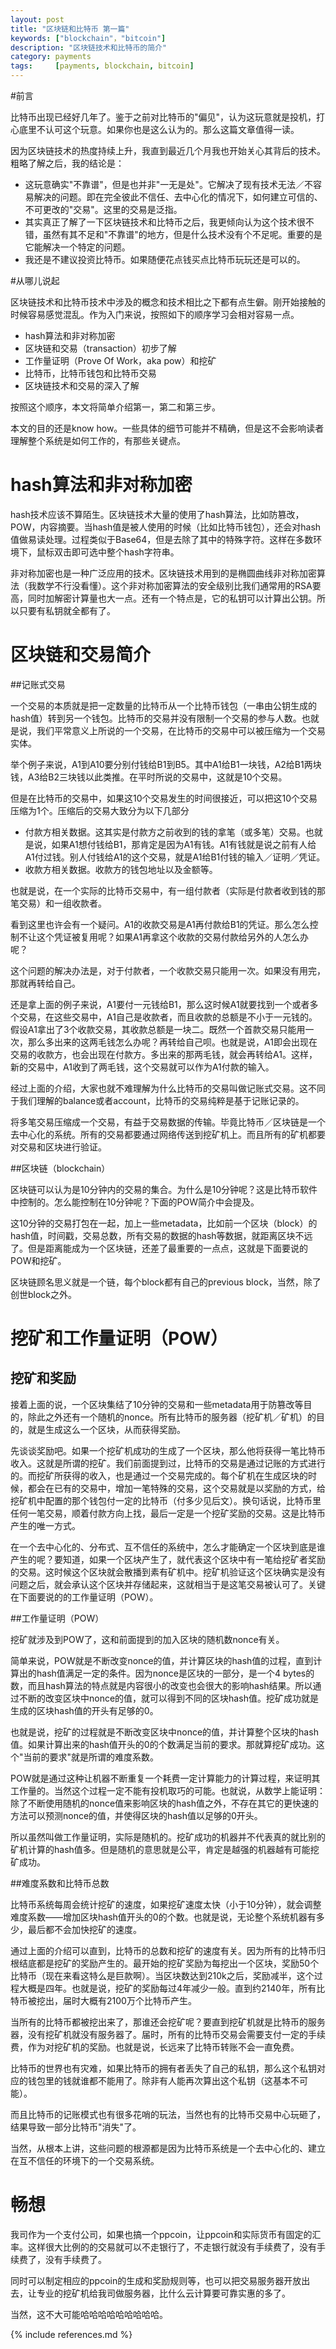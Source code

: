```yaml
---
layout: post
title: "区块链和比特币 第一篇"
keywords: ["blockchain"，"bitcoin"]
description: "区块链技术和比特币的简介"
category: payments
tags:     [payments, blockchain, bitcoin]
---
```


#前言

比特币出现已经好几年了。鉴于之前对比特币的"偏见"，认为这玩意就是投机，打心底里不认可这个玩意。如果你也是这么认为的。那么这篇文章值得一读。

因为区块链技术的热度持续上升，我直到最近几个月我也开始关心其背后的技术。粗略了解之后，我的结论是：

 - 这玩意确实"不靠谱"，但是也并非"一无是处"。它解决了现有技术无法／不容易解决的问题。即在完全彼此不信任、去中心化的情况下，如何建立可信的、不可更改的"交易"。这里的交易是泛指。
 - 其实真正了解了一下区块链技术和比特币之后，我更倾向认为这个技术很不错，虽然有其不足和"不靠谱"的地方，但是什么技术没有个不足呢。重要的是它能解决一个特定的问题。
 - 我还是不建议投资比特币。如果随便花点钱买点比特币玩玩还是可以的。


#从哪儿说起

区块链技术和比特币技术中涉及的概念和技术相比之下都有点生僻。刚开始接触的时候容易感觉混乱。作为入门来说，按照如下的顺序学习会相对容易一点。

 - hash算法和非对称加密
 - 区块链和交易（transaction）初步了解
 - 工作量证明（Prove Of Work，aka pow）和挖矿
 - 比特币，比特币钱包和比特币交易
 - 区块链技术和交易的深入了解

按照这个顺序，本文将简单介绍第一，第二和第三步。

本文的目的还是know how。一些具体的细节可能并不精确，但是这不会影响读者理解整个系统是如何工作的，有那些关键点。

# hash算法和非对称加密

hash技术应该不算陌生。区块链技术大量的使用了hash算法，比如防篡改，POW，内容摘要。当hash值是被人使用的时候（比如比特币钱包），还会对hash值做易读处理。过程类似于Base64，但是去除了其中的特殊字符。这样在多数环境下，鼠标双击即可选中整个hash字符串。

非对称加密也是一种广泛应用的技术。区块链技术用到的是椭圆曲线非对称加密算法（我数学不行没看懂）。这个非对称加密算法的安全级别比我们通常用的RSA要高，同时加解密计算量也大一点。还有一个特点是，它的私钥可以计算出公钥。所以只要有私钥就全都有了。

# 区块链和交易简介


##记账式交易

一个交易的本质就是把一定数量的比特币从一个比特币钱包（一串由公钥生成的hash值）转到另一个钱包。比特币的交易并没有限制一个交易的参与人数。也就是说，我们平常意义上所说的一个交易，在比特币的交易中可以被压缩为一个交易实体。

举个例子来说，A1到A10要分别付钱给B1到B5。其中A1给B1一块钱，A2给B1两块钱，A3给B2三块钱以此类推。在平时所说的交易中，这就是10个交易。

但是在比特币的交易中，如果这10个交易发生的时间很接近，可以把这10个交易压缩为1个。压缩后的交易大致分为以下几部分

 - 付款方相关数据。这其实是付款方之前收到的钱的拿笔（或多笔）交易。也就是说，如果A1想付钱给B1，那肯定是因为A1有钱。A1有钱就是说之前有人给A1付过钱。别人付钱给A1的这个交易，就是A1给B1付钱的输入／证明／凭证。
 - 收款方相关数据。收款方的钱包地址以及金额等。
 
也就是说，在一个实际的比特币交易中，有一组付款者（实际是付款者收到钱的那笔交易）和一组收款者。

看到这里也许会有一个疑问。A1的收款交易是A1再付款给B1的凭证。那么怎么控制不让这个凭证被复用呢？如果A1再拿这个收款的交易付款给另外的人怎么办呢？

这个问题的解决办法是，对于付款者，一个收款交易只能用一次。如果没有用完，那就再转给自己。

还是拿上面的例子来说，A1要付一元钱给B1，那么这时候A1就要找到一个或者多个交易，在这些交易中，A1自己是收款者，而且收款的总额是不小于一元钱的。假设A1拿出了3个收款交易，其收款总额是一块二。既然一个首款交易只能用一次，那么多出来的这两毛钱怎么办呢？再转给自己呗。也就是说，A1即会出现在交易的收款方，也会出现在付款方。多出来的那两毛钱，就会再转给A1。这样，新的交易中，A1收到了两毛钱，这个交易就可以作为A1付款的输入。

经过上面的介绍，大家也就不难理解为什么比特币的交易叫做记账式交易。这不同于我们理解的balance或者account，比特币的交易纯粹是基于记账记录的。

将多笔交易压缩成一个交易，有益于交易数据的传输。毕竟比特币／区块链是一个去中心化的系统。所有的交易都要通过网络传送到挖矿机上。而且所有的矿机都要对交易和区块进行验证。

##区块链（blockchain）

区块链可以认为是10分钟内的交易的集合。为什么是10分钟呢？这是比特币软件中控制的。怎么能控制在10分钟呢？下面的POW简介中会提及。

这10分钟的交易打包在一起，加上一些metadata，比如前一个区块（block）的hash值，时间戳，交易总数，所有交易的数据的hash等数据，就距离区块不远了。但是距离能成为一个区块链，还差了最重要的一点点，这就是下面要说的POW和挖矿。

区块链顾名思义就是一个链，每个block都有自己的previous block，当然，除了创世block之外。

# 挖矿和工作量证明（POW）

## 挖矿和奖励

接着上面的说，一个区块集结了10分钟的交易和一些metadata用于防篡改等目的，除此之外还有一个随机的nonce。所有比特币的服务器（挖矿机／矿机）的目的，就是生成这么一个区块，从而获得奖励。

先谈谈奖励吧。如果一个挖矿机成功的生成了一个区块，那么他将获得一笔比特币收入。这就是所谓的挖矿。我们前面提到过，比特币的交易是通过记账的方式进行的。而挖矿所获得的收入，也是通过一个交易完成的。每个矿机在生成区块的时候，都会在已有的交易中，增加一笔特殊的交易，这个交易就是以奖励的方式，给挖矿机中配置的那个钱包付一定的比特币（付多少见后文）。换句话说，比特币里任何一笔交易，顺着付款方向上找，最后一定是一个挖矿奖励的交易。这是比特币产生的唯一方式。

在一个去中心化的、分布式、互不信任的系统中，怎么才能确定一个区块到底是谁产生的呢？要知道，如果一个区块产生了，就代表这个区块中有一笔给挖矿者奖励的交易。这时候这个区块就会散播到素有矿机中。挖矿机验证这个区块确实是没有问题之后，就会承认这个区块并存储起来，这就相当于是这笔交易被认可了。关键在下面要说的的工作量证明（POW）。

##工作量证明（POW）

挖矿就涉及到POW了，这和前面提到的加入区块的随机数nonce有关。

简单来说，POW就是不断改变nonce的值，并计算区块的hash值的过程，直到计算出的hash值满足一定的条件。因为nonce是区块的一部分，是一个4 bytes的数，而且hash算法的特点就是内容很小的改变也会很大的影响hash结果。所以通过不断的改变区块中nonce的值，就可以得到不同的区块hash值。挖矿成功就是生成的区块hash值的开头有足够的0。

也就是说，挖矿的过程就是不断改变区块中nonce的值，并计算整个区块的hash值。如果计算出来的hash值开头的0的个数满足当前的要求。那就算挖矿成功。这个"当前的要求"就是所谓的难度系数。

POW就是通过这种让机器不断重复一个耗费一定计算能力的计算过程，来证明其工作量的。当然这个过程一定不能有投机取巧的可能。也就说，从数学上能证明：除了不断使用随机的nonce值来影响区块的hash值之外，不存在其它的更快速的方法可以预测nonce的值，并使得区块的hash值以足够的0开头。

所以虽然叫做工作量证明，实际是随机的。挖矿成功的机器并不代表真的就比别的矿机计算的hash值多。但是随机的意思就是公平，肯定是越强的机器越有可能挖矿成功。

##难度系数和比特币总数

比特币系统每周会统计挖矿的速度，如果挖矿速度太快（小于10分钟），就会调整难度系数——增加区块hash值开头的0的个数。也就是说，无论整个系统机器有多少，最后都不会加快挖矿的速度。

通过上面的介绍可以直到，比特币的总数和挖矿的速度有关。因为所有的比特币归根结底都是挖矿的奖励产生的。最开始的挖矿奖励为每挖出一个区块，奖励50个比特币（现在来看这特么是巨款啊）。当区块数达到210k之后，奖励减半，这个过程大概是四年。也就是说，挖矿的奖励每过4年减少一般。直到约2140年，所有比特币被挖出，届时大概有2100万个比特币产生。

当所有的比特币都被挖出来了，那谁还会挖矿呢？要直到挖矿机就是比特币的服务器，没有挖矿机就没有服务器了。届时，所有的比特币交易会需要支付一定的手续费，作为对挖矿机的奖励。也就是说，长远来了比特币转账不会一直免费。

比特币的世界也有灾难，如果比特币的拥有者丢失了自己的私钥，那么这个私钥对应的钱包里的钱就谁都不能用了。除非有人能再次算出这个私钥（这基本不可能）。

而且比特币的记账模式也有很多花哨的玩法，当然也有的比特币交易中心玩砸了，结果导致一部分比特币"消失"了。

当然，从根本上讲，这些问题的根源都是因为比特币系统是一个去中心化的、建立在互不信任的环境下的一个交易系统。

# 畅想

我司作为一个支付公司，如果也搞一个ppcoin，让ppcoin和实际货币有固定的汇率。这样很大比例的的交易就可以不走银行了，不走银行就没有手续费了，没有手续费了，没有手续费了。

同时可以制定相应的ppcoin的生成和奖励规则等，也可以把交易服务器开放出去，让专业的挖矿机给我司做服务器，比什么云计算要可靠实惠的多了。

当然，这不大可能哈哈哈哈哈哈哈哈哈。

{% include references.md %}

